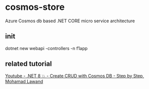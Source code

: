 # cosmos-store
Azure Cosmos db based .NET CORE micro service architecture

## init
dotnet new webapi -controllers -n f1app 

## related tutorial
[Youtube - .NET 8 💥 - Create CRUD with Cosmos DB - Step by Step, Mohamad Lawand](https://www.youtube.com/watch?v=f4auD5MZdlk)
